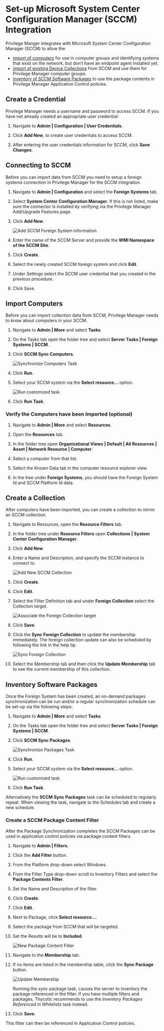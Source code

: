 [title]: # (SCCM)
[tags]: # (integration)
[priority]: # (9101)
# Set-up Microsoft System Center Configuration Manager (SCCM) Integration

Privilege Manger integrates with Microsoft System Center Configuration Manager (SCCM) to allow the

* [import of computers](#import-computers) for use in computer groups and identifying systems that exist on the network, but don’t have an endpoint agent installed yet.
* [import of existing Device Collections](#create-a-collection) from SCCM and use them for Privilege Manager computer groups.
* [inventory of SCCM Software Packages](#inventory-software-packages) to use the package contents in Privilege Manager Application Control policies.

## Create a Credential

Privilege Manager needs a username and password to access SCCM.  If you have not already created an appropriate user credential:

1. Navigate to __Admin | Configuration | User Credentials__.

1. Click __Add New__, to create user credentials to access SCCM.

1. After entering the user credentials information for SCCM, click __Save Changes__.

## Connecting to SCCM

Before you can import data from SCCM you need to setup a foreign systems connection in Privilege Manager for the SCCM integration.

1. Navigate to __Admin | Configuration__ and select the __Foreign Systems__ tab.
1. Select __System Center Configuration Manager__. If this is not listed, make sure the connector is installed by verifying via the Privilege Manager Add/Upgrade Features page.
1. Click __Add New__.

   ![Add SCCM Foreign System information](images/sccm/sccm-new.png)
1. Enter the name of the SCCM Server and provide the __WMI Namespace of the SCCM Site__.
1. Click __Create__.
1. Select the newly created SCCM foreign system and click __Edit__.
1. Under Settings select the SCCM user credential that you created in the previous procedure.
1. Click Save.

## Import Computers

Before you can import collection data from SCCM, Privilege Manager needs to know about computers in your SCCM.

1. Navigate to __Admin | More__ and select __Tasks__.
1. On the Tasks tab open the folder tree and select __Server Tasks | Foreign Systems | SCCM__.
1. Click __SCCM Sync Computers__.  

   ![Synchronize Computers Task](images/sccm/sccm-task-run.png)
1. Click __Run__.
1. Select your SCCM system via the __Select resource...__ option.

   ![Run customized task](images/sccm/sccm-task-run-select.png)
1. Click __Run Task__.

### Verify the Computers have been Imported (optional)

1. Navigate to __Admin | More__ and select __Resources__.

1. Open the __Resources__ tab.
1. In the folder tree open __Organizational Views | Default | All Resources | Asset | Network Resource | Computer__.
1. Select a computer from that list.
1. Select the Known Data tab in the computer resource explorer view.
1. In the tree under __Foreign Systems__, you should have the Foreign System Id and SCCM Platform Id data.

## Create a Collection

After computers have been imported, you can create a collection to mirror an SCCM collection.

1. Navigate to Resources, open the __Resource Filters__ tab.
1. In the folder tree under __Resource Filters__ open __Collections | System Center Configuration Manager__.
1. Click __Add New__
1. Enter a Name and Description, and specify the SCCM instance to connect to.

   ![Add New SCCM Collection](images/sccm/create-collection-1.png)
1. Click __Create__.
1. Click __Edit__.
1. Select the Filter Definition tab and under __Foreign Collection__ select the Collection target.

   ![Associate the Foreign Collection target](images/sccm/target-collection.png)
1. Click __Save__.
1. Click the __Sync Foreign Collection__ to update the membership immediately. The foreign collection update can also be scheduled by following the link in the help tip.

    ![Sync Foreign Collection](images/sccm/sync-foreign-collection.png)
1. Select the Membership tab and then click the __Update Membership__ tab to see the current membership of this collection.

## Inventory Software Packages

Once the Foreign System has been created, an on-demand packages synchronization can be run and/or a regular synchronization schedule can be set-up via the following steps:

1. Navigate to __Admin | More__ and select __Tasks__.
1. On the Tasks tab open the folder tree and select __Server Tasks | Foreign Systems | SCCM__.
1. Click __SCCM Sync Packages__.  

   ![Synchronize Packages Task](images/sccm/sccm-task-run-packages.png)
1. Click __Run__.
1. Select your SCCM system via the __Select resource...__ option.

   ![Run customized task](images/sccm/sccm-task-run-packages-select.png)
1. Click __Run Task__.

Alternatively the __SCCM Sync Packages__ task can be scheduled to regularly repeat. When viewing the task, navigate to the Schedules tab and create a new schedule.

### Create a SCCM Package Content Filter

After the Package Synchronization completes the SCCM Packages can be used in application control policies via package content filters.

1. Navigate to __Admin | Filters__.
1. Click the __Add Filter__ button.
1. From the Platform drop-down select Windows.
1. From the Filter Type drop-down scroll to Inventory Filters and select the __Package Contents Filter__.
1. Set the Name and Description of the filter.
1. Click __Create__.
1. Click __Edit__.
1. Next to Package, click __Select resource...__.
1. Select the package from SCCM that will be targeted.
1. Set the Results will be to __Included__.

    ![New Package Content Filter](images/sccm/package-contents-filter.png)
1. Navigate to the __Membership__ tab.
1. If no items are listed in the membership table, click the __Sync Package__ button.

    ![Update Membership](images/sccm/package-contents-filter-sync.png)

    Running the sync package task, causes the server to inventory the package referenced in the filter. If you have multiple filters and packages, Thycotic recommends to use the _Inventory Packages Referenced in Whitelists_ task instead.
1. Click __Save__.

This filter can then be referenced in Application Control policies.

